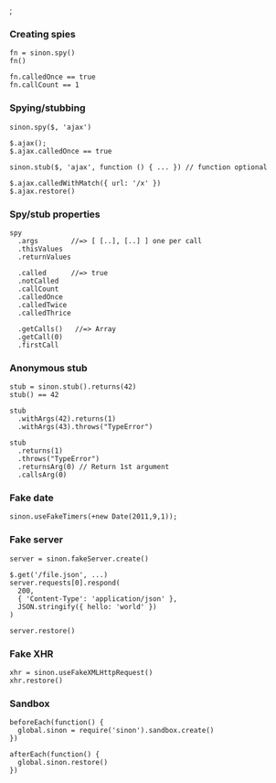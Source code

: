 ;

### Creating spies

    fn = sinon.spy()
    fn()

    fn.calledOnce == true
    fn.callCount == 1

### Spying/stubbing

    sinon.spy($, 'ajax')

    $.ajax();
    $.ajax.calledOnce == true

    sinon.stub($, 'ajax', function () { ... }) // function optional

    $.ajax.calledWithMatch({ url: '/x' })
    $.ajax.restore()

### Spy/stub properties

    spy
      .args        //=> [ [..], [..] ] one per call
      .thisValues
      .returnValues

      .called      //=> true
      .notCalled
      .callCount
      .calledOnce
      .calledTwice
      .calledThrice

      .getCalls()   //=> Array
      .getCall(0)
      .firstCall

### Anonymous stub

    stub = sinon.stub().returns(42)
    stub() == 42

    stub
      .withArgs(42).returns(1)
      .withArgs(43).throws("TypeError")

    stub
      .returns(1)
      .throws("TypeError")
      .returnsArg(0) // Return 1st argument
      .callsArg(0)

### Fake date

    sinon.useFakeTimers(+new Date(2011,9,1));

### Fake server

    server = sinon.fakeServer.create()

    $.get('/file.json', ...)
    server.requests[0].respond(
      200,
      { 'Content-Type': 'application/json' },
      JSON.stringify({ hello: 'world' })
    )

    server.restore()

### Fake XHR

    xhr = sinon.useFakeXMLHttpRequest()
    xhr.restore()

### Sandbox

    beforeEach(function() {
      global.sinon = require('sinon').sandbox.create()
    })

    afterEach(function() {
      global.sinon.restore()
    })
